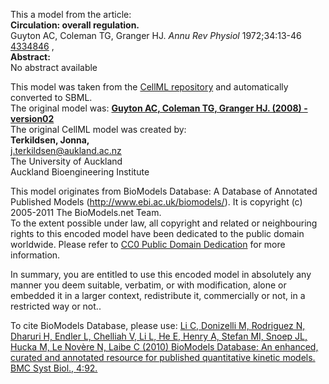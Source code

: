 

This a model from the article:  
**Circulation: overall regulation.**   
Guyton AC, Coleman TG, Granger HJ. _Annu Rev Physiol_ 1972;34:13-46
[4334846](http://www.ncbi.nlm.nih.gov/pubmed/4334846) ,  
**Abstract:**   
No abstract available

This model was taken from the [CellML
repository](http://www.cellml.org/models) and automatically converted to SBML.  
The original model was: [ **Guyton AC, Coleman TG, Granger HJ. (2008) -
version02** ](http://www.cellml.org/models/guyton_angiotensin_2008_version02)  
The original CellML model was created by:  
**Terkildsen, Jonna,**   
j.terkildsen@aukland.ac.nz  
The University of Auckland  
Auckland Bioengineering Institute  

This model originates from BioModels Database: A Database of Annotated
Published Models (http://www.ebi.ac.uk/biomodels/). It is copyright (c)
2005-2011 The BioModels.net Team.  
To the extent possible under law, all copyright and related or neighbouring
rights to this encoded model have been dedicated to the public domain
worldwide. Please refer to [CC0 Public Domain
Dedication](http://creativecommons.org/publicdomain/zero/1.0/) for more
information.

In summary, you are entitled to use this encoded model in absolutely any
manner you deem suitable, verbatim, or with modification, alone or embedded it
in a larger context, redistribute it, commercially or not, in a restricted way
or not..  
  
To cite BioModels Database, please use: [Li C, Donizelli M, Rodriguez N,
Dharuri H, Endler L, Chelliah V, Li L, He E, Henry A, Stefan MI, Snoep JL,
Hucka M, Le Novère N, Laibe C (2010) BioModels Database: An enhanced, curated
and annotated resource for published quantitative kinetic models. BMC Syst
Biol., 4:92.](http://www.ncbi.nlm.nih.gov/pubmed/20587024)

